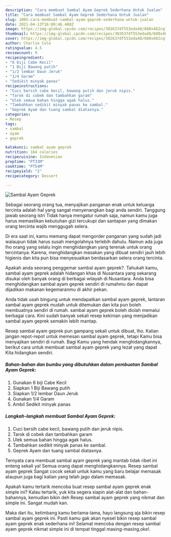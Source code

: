 ```yaml
---
description: "Cara membuat Sambal Ayam Geprek Sederhana Untuk Jualan"
title: "Cara membuat Sambal Ayam Geprek Sederhana Untuk Jualan"
slug: 1005-cara-membuat-sambal-ayam-geprek-sederhana-untuk-jualan
date: 2021-04-13T16:09:46.408Z
image: https://img-global.cpcdn.com/recipes/302637df553eda40/680x482cq70/sambal-ayam-geprek-foto-resep-utama.jpg
thumbnail: https://img-global.cpcdn.com/recipes/302637df553eda40/680x482cq70/sambal-ayam-geprek-foto-resep-utama.jpg
cover: https://img-global.cpcdn.com/recipes/302637df553eda40/680x482cq70/sambal-ayam-geprek-foto-resep-utama.jpg
author: Charlie Cole
ratingvalue: 4.5
reviewcount: 9
recipeingredient:
- "6 biji Cabe Kecil"
- "1 Biji Bawang putih"
- "1/2 lembar Daun Jeruk"
- "1/4 Garam"
- "Sedikit minyak panas"
recipeinstructions:
- "Cuci bersih cabe kecil, bawang putih dan jeruk nipis."
- "Tarok di cobek dan tambahkan garam"
- "Ulek semua bahan hingga agak halus."
- "Tambahkan sedikit minyak panas ke sambal."
- "Geprek Ayam dan tuang sambal diatasnya."
categories:
- Resep
tags:
- sambal
- ayam
- geprek

katakunci: sambal ayam geprek 
nutrition: 164 calories
recipecuisine: Indonesian
preptime: "PT33M"
cooktime: "PT54M"
recipeyield: "2"
recipecategory: Dessert

---
```



![Sambal Ayam Geprek](https://img-global.cpcdn.com/recipes/302637df553eda40/680x482cq70/sambal-ayam-geprek-foto-resep-utama.jpg)

Sebagai seorang orang tua, menyajikan panganan enak untuk keluarga tercinta adalah hal yang sangat menyenangkan bagi anda sendiri. Tanggung jawab seorang istri Tidak hanya mengatur rumah saja, namun kamu juga harus memastikan kebutuhan gizi tercukupi dan santapan yang dimakan orang tercinta wajib menggugah selera.

Di era  saat ini, kamu memang dapat mengorder panganan yang sudah jadi walaupun tidak harus susah mengolahnya terlebih dahulu. Namun ada juga lho orang yang selalu ingin menghidangkan yang terenak untuk orang tercintanya. Karena, menghidangkan masakan yang dibuat sendiri jauh lebih higienis dan kita pun bisa menyesuaikan berdasarkan selera orang tercinta. 



Apakah anda seorang penggemar sambal ayam geprek?. Tahukah kamu, sambal ayam geprek adalah hidangan khas di Nusantara yang sekarang disukai oleh banyak orang di berbagai wilayah di Nusantara. Anda bisa menghidangkan sambal ayam geprek sendiri di rumahmu dan dapat dijadikan makanan kegemaranmu di akhir pekan.

Anda tidak usah bingung untuk mendapatkan sambal ayam geprek, lantaran sambal ayam geprek mudah untuk ditemukan dan kita pun boleh membuatnya sendiri di rumah. sambal ayam geprek boleh diolah memalui berbagai cara. Kini sudah banyak sekali resep kekinian yang menjadikan sambal ayam geprek semakin lebih mantap.

Resep sambal ayam geprek pun gampang sekali untuk dibuat, lho. Kalian jangan repot-repot untuk memesan sambal ayam geprek, tetapi Kamu bisa menyajikan sendiri di rumah. Bagi Kamu yang hendak menghidangkannya, berikut cara untuk membuat sambal ayam geprek yang lezat yang dapat Kita hidangkan sendiri.

<!--inarticleads1-->

##### Bahan-bahan dan bumbu yang dibutuhkan dalam pembuatan Sambal Ayam Geprek:

1. Gunakan 6 biji Cabe Kecil
1. Siapkan 1 Biji Bawang putih
1. Siapkan 1/2 lembar Daun Jeruk
1. Gunakan 1/4 Garam
1. Ambil Sedikit minyak panas




<!--inarticleads2-->

##### Langkah-langkah membuat Sambal Ayam Geprek:

1. Cuci bersih cabe kecil, bawang putih dan jeruk nipis.
1. Tarok di cobek dan tambahkan garam
1. Ulek semua bahan hingga agak halus.
1. Tambahkan sedikit minyak panas ke sambal.
1. Geprek Ayam dan tuang sambal diatasnya.




Ternyata cara membuat sambal ayam geprek yang mantab tidak ribet ini enteng sekali ya! Semua orang dapat menghidangkannya. Resep sambal ayam geprek Sangat cocok sekali untuk kamu yang baru belajar memasak ataupun juga bagi kalian yang telah jago dalam memasak.

Apakah kamu tertarik mencoba buat resep sambal ayam geprek enak simple ini? Kalau tertarik, yuk kita segera siapin alat-alat dan bahan-bahannya, kemudian bikin deh Resep sambal ayam geprek yang nikmat dan simple ini. Sangat mudah kan. 

Maka dari itu, ketimbang kamu berlama-lama, hayo langsung aja bikin resep sambal ayam geprek ini. Pasti kamu gak akan nyesel bikin resep sambal ayam geprek enak sederhana ini! Selamat mencoba dengan resep sambal ayam geprek nikmat simple ini di tempat tinggal masing-masing,oke!.

